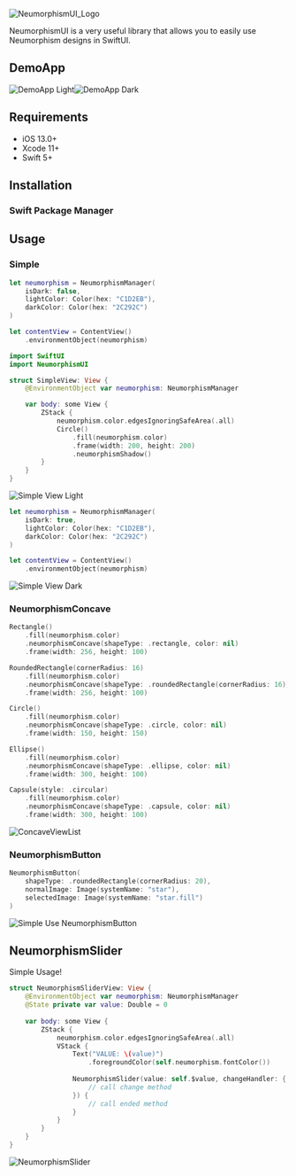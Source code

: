 ![NeumorphismUI_Logo](https://lh3.googleusercontent.com/S1REq4Ho1X3s3aM3fuibD4byW2M_X8Jf3asUSAI8RhTjMJAg4wfJAYJwjK9pyuCsORVA39ATqgFyNStQo63lbDYMd9Skgd7RlXNmIgLKz1M84GHOPDIn5oX6zjtURMdOzde7xZcEeHlbpYQ5yZDpe1JSMGIeds4cESqPWJ81D4QrAyRYtcWwe907pj4VuLNTIgrierMptQ24HPKasILtjlETz_PCYk6uvi4qnz-gRsnkH8iw6icemOx0BNbJwuxzXBpkDgytuf-zFD96LyUxxYTkgaqey16zOhdFXUYw-_VLAA3TyqRhT9H-sp_W2T7silelzRswJYEg9L3aE8i9-nqJZYjBlvbcKlMO86saNOZGaP5o3pp-3Of3-BNDUGhsDMyhPlj3cvvRzXlfdUgJ68Wwy37eNAcK_1bWkyaIKQrRlN96KzuUGdaLhfzTJdz4xRe81NoH64aQF-KbqWeuRCsYiF4ydw36Kc8u7FXjgwtfkqYI9VrHXV24lpW1YssHeTWaUjavjLM09kU0Mz8b_NjD94KUf2-7B9ndzeLW9N1_ymRjPIuYJNpFt-7QYJ7gCTkjPqnXQzOFVZb8hm5A7kkJ5_-okKNh6efjfcCaQrNB_GqPOJls9HkvAAd1jhKdZYBo0o3_W_2_R7qnW8doMMG-gz99Li-zih4Ld-8L8dhElhUzkCCZSoIQDBxOKkF4eRNV34tJ0o_Q1l31pmnaUl0SNJuWn5WB3SkGXZiqsijRK5CY0AZ2kPI8=w1006-h273-no)


NeumorphismUI is a very useful library that allows you to easily use Neumorphism designs in SwiftUI.

## DemoApp

![DemoApp Light](https://lh3.googleusercontent.com/7p5R69dgYewih6ErvQaGviO1C1o7GbbsB3TtBdDsmtYo1P8bVLlsdym0M4TpA8nmd6OrGsfFb3fb5KMdDcWqqQ5DDQZt2bbWieYBJFMVtyt_VmkoPQBL4Xn2A3T_gzpICYHBdh7epTbzC-TLC0qDTcBMUO4taBN9jMzoAdlvps91dsWJDAelYFw7nR4NzOYRg3TH1ox7pFkoK-V8no-bG2Vr761vp7rQ55_YIhhNguD3qm2CkyToTqj59y2oFksvq3CYzVFYINP19yL8n8JM-A0ZljnGW_ZzkgFsqbS-aQIrpxcjGY5MNCoLNxO_3IckG2O4Kx7W5QBlRJWPhVUk-RhKnZbSLsWyRBkdSnWCfXAQR0hDMlYRwAXPglHIMg6UXYb0E_jlgIpT3xJ4h4de_KVCpXlanYcsslgN7Ig_onZqjU9m64jmSi734cJHGv-eAambo5k32giaLWKXnkbH-w769dk_HPeXkfQLPR5dQyLoM4X1lG_qkFRmMER5jQBxkaWS9gUWlcABqO9kP1OUVtjiLRvq9ClNAcxk4BDbRPnfVFWhRpp6AqhU0PqiPh-DhFfx-OOrqlqoQ6diUNC9WFL0ZE33_QrUA_O6Ep9VSTqzp-0zNWh9cTFpbEfHxBIogh9sZwUCoZAwcIfCi0Sfzn72_pIVA1DvLjkSOnQ19Vi2N4KoWhY2L-ZRGctXLOWXN74nN6n3f8ld2X-vkJGTfaL3t5sw0kPA6jNm9bGMMegCk10CrzyLz48L=w218-h472-no)![DemoApp Dark](https://lh3.googleusercontent.com/p32Zm1UQZn67d5a4TFK9AKubF6P-x0qrTaH9Bo2pIpbbO58EY0_ShvYkN_1gbqcOurfAtpoGw84kzj7xW0GTX_3CKpdk2bdNAsFjT8UgnnWSewWGLEcSNdISf6LeQzrx9t5XOBl8Vt8tMDbl0i6YIhG58VszTcPkzdkJGQW7LdSFTeShaXwiXkLNwS1nVYcg-H1-k0gqEVeWTzjSlknUHrq25pc_QvdRJwxQo6aPl1Sh2EExOA0AUB5St3Trf9Eoa3y5An5p0AiaYdeUDp3UeE73vUXd_hOlIy6-FijLmCMPjE5Q5c3c1UV9UWaBVUCCQdFS-40cfszDjayESP38475X0lccEUkLelJgW_alBT-wEpmRBtL0RNVjAS2mhUQcYKyRsSZqiCngkOc5jmCMn-1HFCF2Cv_vy-rpKTO2ZaS0Z9Qkxm0ExOju7uy4a41EMBx_LdNxtjJV5l0vTHZAiMv94rSFixXoIiatw3r1dP1v4u1xxcGbleKqe32CrWugNKOBPan_EA6sPpQuAHiUq8QsA-VYOncUYdb_VVtHG8mg-Mv23bPD5tiP4CqyGUjdBqpgRB9y-lOu2MDstziJTfEo7C9bMbWDzhB03jgQTxQrH2828BzPnyelcOP0R86ddont8YAN_o2iYmjC7lIbHSPO-Q1S9ckCJfAkWOpHSu-Iikhrl_J2xgWC8ev-9bebINHVHyDpOyZJSXM75UNB8iuZoAxNAhDogJjVK0iJTHOfavym3lp_oRdy=w218-h472-no)

## Requirements

+ iOS 13.0+
+ Xcode 11+
+ Swift  5+

## Installation

### Swift Package Manager


## Usage

### Simple

```swift
let neumorphism = NeumorphismManager(
    isDark: false,
    lightColor: Color(hex: "C1D2EB"),
    darkColor: Color(hex: "2C292C")
)

let contentView = ContentView()
    .environmentObject(neumorphism)
```

```swift
import SwiftUI
import NeumorphismUI

struct SimpleView: View {
    @EnvironmentObject var neumorphism: NeumorphismManager

    var body: some View {
        ZStack {
            neumorphism.color.edgesIgnoringSafeArea(.all)
            Circle()
                .fill(neumorphism.color)
                .frame(width: 200, height: 200)
                .neumorphismShadow()
        }
    }
}
```

![Simple View Light](https://lh3.googleusercontent.com/HzvANbBYq6ymdEqHlEXuwGgCWzmQGXJcCGeOAPmUJrFhyW-dUE0aM-W44jFGatvMpeYDOzHNQetVmkj6pIFxylY7xqrGEaGGEtT68sPKxx2T6ieOLWYHtgbc8m-qF5sQK5fbTskRT_ggO-fQzI7sBxq_DIYIoNAzFkY_U0gdEorFcH1rnfeDPwhC4Vemqrj5AENpKfog2llfDRmVibnumfy4dsq51aBvGEgF9LaQSjzQzkm_Mz8ZgYgkRamYoOKzM8ZzZH7difejlDb8L3JPec5a5LucrG70SYfzQYZYkeOoq8rplZ_x9a6Xq8sArZES-Kx4rIEYX1HgPyZL7jvjzAgbH_DJjdEp-gnz3Y083pNoskKcC4_OT_PNHTIo37w07NSaPVVfj-0hLUFfxARkkFQ5gRSsKYToXsuiDfyaNPw5I39Urz3BHmNaeWIcxni9xelZujTsW-KkM14RcBG2gtrklu9sIELDoNm8UV_mzHvuewaVgZr0TITnJH0LjLDxjF-Qqeytnu9HhGqBbReaK4UFwohrtcOd21REEojfpz0TZ9uuNsKNRaGqplcgYhPy48lDujX-irpahZFVFb5jKCkM8bUHpCse9lnMZTO9_mgvV4hh_2KXaUIJ6fVLAeiLrXvPI9NU6LrnPdvRj2y-B1JoAL_TSPUga3DqyTzagK76jAQh_rsJSVpAj7Sg4A2Ukf3_O2P2FMveyd47bj-ybzYVjgmHwKrB5bTwaupXUJXjjAROQQ=w377-h677-no)

```swift
let neumorphism = NeumorphismManager(
    isDark: true,
    lightColor: Color(hex: "C1D2EB"),
    darkColor: Color(hex: "2C292C")
)

let contentView = ContentView()
    .environmentObject(neumorphism)
```

![Simple View Dark](https://lh3.googleusercontent.com/aowkfsM8DhHCYOjKVqf_k22EeHBLYzj1-xyP2BJ6ygUFhdhzqGXfKaQlccC5U7pgwVtHxd-5IIVeLDH3z4YmbhPHLzVGBHPMDOZcZND2lFCXSakb0-naUInKy29KDmbW1WkLmKKpvFvF-isE06qX6bih2O_kt7Q5_Svn0AldDriq82huLgESCZpqPtxWW6-PmEdS_32ordPB7Y_c88poyvJEW7EnYWU-cteCSeQKGpfXssodgmg7HcWOdGHiTWBM2oD9oP2QYtE13tBovvOpQV4RPYAbJVlA92HzeGEJR_jUB4-8jTbp4zuKZIF_iZCMLbHB6IJocitTZ_eWC9V-LP8kFE5SLFxGCLOYh_FcvrVjdvcKIFXGLgFOwmT6Svlt0bTwqLjVmKrSDt_x01jq_WDVZbSNkayAp6Hy1XWUMb9BpO5c_HsJj876PJX35-bQXcXkwLvUMbHlcqG8EoGJb_3LUuhMDAAXV26NoweDyhG6fLLKiA8_uPM_Wbjx9S42tp9qM4joLpb5YzqDuTCKt_BVE0Ke1cyuTSdqyhN4nDhgVsTApNOsr7wgHGl_VfyYCBw8U9LFsObvTvTb11LDud9CNCYiB870iLTPBf3LEgleHa_v2OGzMe5VSauG7sVaeySO_sbIDWKuGzBgN7wmx17mn8Da5H72io4EEpW67Pk2LxPNB75QGL6EqZdaN3ZV6XezedkuYsFkTmV9Id_ghuAhVUKDCMqAi26nUxKj2b2ZCa2edQ=w377-h677-no)


### NeumorphismConcave
```swift
Rectangle()
    .fill(neumorphism.color)
    .neumorphismConcave(shapeType: .rectangle, color: nil)
    .frame(width: 256, height: 100)

RoundedRectangle(cornerRadius: 16)
    .fill(neumorphism.color)
    .neumorphismConcave(shapeType: .roundedRectangle(cornerRadius: 16), color: nil)
    .frame(width: 256, height: 100)

Circle()
    .fill(neumorphism.color)
    .neumorphismConcave(shapeType: .circle, color: nil)
    .frame(width: 150, height: 150)

Ellipse()
    .fill(neumorphism.color)
    .neumorphismConcave(shapeType: .ellipse, color: nil)
    .frame(width: 300, height: 100)

Capsule(style: .circular)
    .fill(neumorphism.color)
    .neumorphismConcave(shapeType: .capsule, color: nil)
    .frame(width: 300, height: 100)
```

![ConcaveViewList](https://lh3.googleusercontent.com/8qmkb6XSVTMdjJj3QM0rMZ7Pxa3Ox8JjtXwGebwCGFFUTx3ULB9g8bR1i1_rGBQ78VxLV38UzNJzVhDITefLh6_fDG2UO7Mp0FQEE8lGopVEug2WJYf3GeIhBTbIY1S_msOLNIOTpiX9ehdjC71d1fVaf4QvFHgTOYc9t4d2cPcraOzL0cHLHphc6WIpagw_KWBGFne5C2cY6J7mFa1gn0FtML_Bjc_JKBw4eX6U_4NUSnzA0EGGG1dzsrTHwklxpOx7DgQtEKqb06VYUOkSlxzlWJe-ZwoEwmd9ofodDYA8oWOovxALAy8RAd3njBQ42G-7aJXiyOjC822X-ixQ_Nsc8WCcq31TCnRBTQiQdUpZCOac33mxVDd-V-oafGZNDEwfyJMxf_z8cLk0-lS9Hjf0bgK5D29lCeoK3v-MnnejNToI_3VzIPeVttie9ionbbTNdkSiRmVVCURMVelBGgYieuw-t3XyfpMgRMPHqFb4ZzvPPdTfYmPN4D7OU92ObT7FzBpRWkTAQrqSMwzDMMC9pjuSlROESrbxV7EWSHBr5Z4JUhzgCYJFJWTgbDR9DPyCdILUWdL5I9Nck6SEAQemuffyURnGiTp88zWzxiXj6nJ0P5zqWFMijDp8ptdnwwaMXx9p_BFWOK9HEuh_x_oZ0qqOPTnckG66NqvaGoEVCtseziANZcDYMJC58i8XwT-7ZOwgiHhP4o-lFCH3AoaJNlKGX14TPghVj01AGTst2hByVkiCK9TA=w457-h830-no)

### NeumorphismButton

```swift
NeumorphismButton(
    shapeType: .roundedRectangle(cornerRadius: 20),
    normalImage: Image(systemName: "star"),
    selectedImage: Image(systemName: "star.fill")
)
```

![Simple Use NeumorphismButton](https://lh3.googleusercontent.com/O8FJWsok-zSCk6YzSVIQuZujVcTNeyNRuYc-OOicDlVUIChbVNDI7Ftlipdk7WOYyAg4uWzjsPnDLxhUYbQvqduR09gxfLzylmKSv47OgC__L6B6Afa5LqC3TxwYISmdQ2XBIEfuyWZf-fBWj27NMsfPfhy23FI8PwZsMZ6DafzJfyvAEXn6FV5dytZwf4CDqczXRFlniAvW23GTqKsg185qwspN2optyYR7KdYoai4TARzoc-TlLgYhnyCAEH0-stH3BH7XSjCpNe4aPe5Niub067Kf8LLdDio2K38BPfN4VDTq2P1KYF4Ahdgbcj3bw9zOIaBlTAQxcSclKrvJ-1Esp77-DFwqDEWu3vPNTulBOrx5m9cnojQo6wHG7hyb-cmIaRLZFeXLvhgKMDJobgeoGvkpDyCLv03bN4xMOqUCJvNGCNfQ6LB4fPm80uS5FAM06_4qesKreX2Ihn5DAkhV99K814h9D1y-t9K7o6iGxslrCq134moRa5Ppenz1mTl2XWsmipDaixAvqet5qrkQW0Ph3fLCjsiulwtbtCvXHxvAaqqvNS10G1Eh4fMavSMJi5ztLghkS-bQM0UgpDO4RS0E8XzbzxQ5tDnU0e7cIv1tqsWIgGTajeT-lUVhAFShRjlIDnccTuOz6dHQ4XwEFbojt7C99jY75p3NQxFvijpyOYsBtIxybcQ6pgb-vAq6nb1HXAiOjIdDm8bFOiEQC1aAvH41YbGq7utrHaEStJGsVQ=s256-no)

## NeumorphismSlider


Simple Usage!

```swift
struct NeumorphismSliderView: View {
    @EnvironmentObject var neumorphism: NeumorphismManager
    @State private var value: Double = 0
    
    var body: some View {
        ZStack {
            neumorphism.color.edgesIgnoringSafeArea(.all)
            VStack {
                Text("VALUE: \(value)")
                    .foregroundColor(self.neumorphism.fontColor())
                
                NeumorphismSlider(value: self.$value, changeHandler: {
                    // call change method
                }) {
                    // call ended method
                }
            }
        }
    }
}
```

![NeumorphismSlider](https://lh3.googleusercontent.com/0mUodfJl-_h_pVfU1ZQsjZ9HSDSadQM2I3FpUhwopxxKR_FSlfdodwOPJHTC0M7a8pkUZ8XhqCYtbUaNkhofSwLgeCCxvaN6n0UPkTrtXe0Qa471Q4bfxE6_F2GPzKkzt7G9Izu28JJ7o5qkEVh78ajlmg5AksHHvwhBK5SyLfwHZjG7uEra_lQEIcP7hUXP3QLh2hHDft3fM2m6K2LA0EOCkvkQxIPinOUV36FsqCicEJcZTKF87pNQDtZKB99R27J_PXR1sLO4x9ZM9GgYQJQgyCA9FlBu57l45Nu5OhDHG4yHYYZIePb1npiCoSZAB6cgDa_0AeWTWV5JXNHNdatEp3A52MlQx_zYdnjiamD6qWY_5VEW3jbHlT6GMQ1lZaNbWpNwUCe1-JrLmZ1aE-Gq2LbetNg9dSa2WckFnsArpcF9qH6sPqWaqnRvdu5JwwhFiX8X2SVYG4B_RBLunBm0eX_h_jF1ECT5a2Aq2nbudEamYRcryyR5qaTBjufuquoYnfOMwulpsbmTo8eeePKvSKpVIkjzFCQtpc5VvojgWIKGTqpeP715YH3Njj2vDvVDHBG7X7mTebKy3V4pWy8AV9fdYlFOZukvnXLCxz9mcURpNvz8xNIJJcvXsnZbHwHZm_2MwvQVyzdG8s0HQ-AbmSgU9otEJNrqJ2lJVJC8JvtN8GQ3941alt9jv_lWAfS-HOM1Fbia2y3FEWXAJzfjkxwZLX_EJA56tTuVBOfcOVSDR4eYyeZ6=w736-h220-no)
